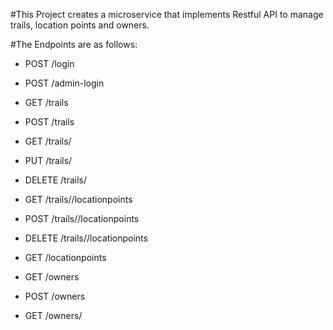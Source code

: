 #This Project creates a microservice that implements Restful API 
to manage trails, location points and owners. 

#The Endpoints are as follows:

- POST /login
- POST /admin-login

- GET /trails
- POST /trails
- GET /trails/<id>
- PUT /trails/<id>
- DELETE /trails/<id>

- GET /trails/<id>/locationpoints
- POST /trails/<id>/locationpoints
- DELETE /trails/<id>/locationpoints
- GET /locationpoints

- GET /owners
- POST /owners
- GET  /owners/<id>

